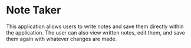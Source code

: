 # Note Taker

This application allows users to write notes and save them directly within the application. The user can also view written notes, edit them, and save them again with whatever changes are made.